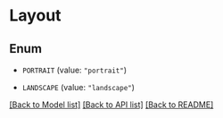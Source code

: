 # Layout

## Enum


* `PORTRAIT` (value: `"portrait"`)

* `LANDSCAPE` (value: `"landscape"`)


[[Back to Model list]](../README.md#documentation-for-models) [[Back to API list]](../README.md#documentation-for-api-endpoints) [[Back to README]](../README.md)


